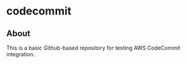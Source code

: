 # codecommit

## About
This is a basic Github-based repository for testing AWS CodeCommit integration.
